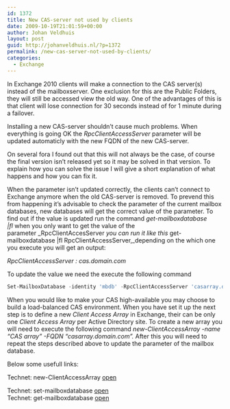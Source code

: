 ```yaml
---
id: 1372
title: New CAS-server not used by clients
date: 2009-10-19T21:01:59+00:00
author: Johan Veldhuis
layout: post
guid: http://johanveldhuis.nl/?p=1372
permalink: /new-cas-server-not-used-by-clients/
categories:
  - Exchange
---
```

In Exchange 2010 clients will make a connection to the CAS server(s) instead of the mailboxserver. One exclusion for this are the Public Folders, they will still be accessed view the old way. One of the advantages of this is that client will lose connection for 30 seconds instead of for 1 minute during a failover.

Installing a new CAS-server shouldn&#8217;t cause much problems. When everything is going OK the _RpcClientAccessServer_ parameter will be updated automaticly with the new FQDN of the new CAS-server.

On several fora I found out that this will not always be the case, of course the final version isn&#8217;t released yet so it may be solved in that version. To explain how you can solve the issue I will give a short explanation of what happens and how you can fix it. 

When the parameter isn&#8217;t updated correctly, the clients can&#8217;t connect to Exchange anymore when the old CAS-server is removed. To prevend this from happening it&#8217;s advisable to check the parameter of the current mailbox databases, new databases will get the correct value of the parameter. To find out if the value is updated run the command _get-mailboxdatabase |fl_ when you only want to get the value of the parameter _RpcClientAccesServer _you can run it like this_ get-mailboxdatabase |fl RpcClientAccessServer,_depending on the which one you execute you will get an output:

_RpcClientAccessServer : cas.domain.com_

To update the value we need the execute the following command 

```PowerShell
Set-MailboxDatabase -identity 'mbdb' -RpcClientAccessServer 'casarray.domain.com'
``` 

When you would like to make your CAS high-available you may choose to build a load-balanced CAS environment. When you have set it up the next step is to define a new _Client Access Array_ in Exchange, their can be only one _Client Access Array_ per Active Directory site. To create a new array you will need to execute the following command _new-ClientAccessArray -name &#8220;CAS array&#8221; -FQDN &#8220;casarray.domain.com&#8221;._ After this you will need to repeat the steps described above to update the parameter of the mailbox database.

Below some usefull links:

Technet: new-ClientAccessArray <a href="http://technet.microsoft.com/en-us/library/dd351149(EXCHG.140).aspx" target="_blank">open</a>
  
Technet: set-mailboxdatabase <a href="http://technet.microsoft.com/en-us/library/bb124924(EXCHG.140).aspx" target="_blank">open<br /> </a>Technet: get-mailboxdatabase <a href="http://technet.microsoft.com/en-us/library/bb124924(EXCHG.140).aspx" target="_blank">open</a>